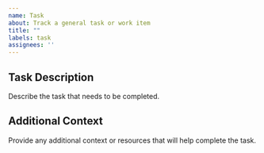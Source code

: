 ```yaml
---
name: Task
about: Track a general task or work item
title: ""
labels: task
assignees: ''
---
```


## Task Description

Describe the task that needs to be completed.

## Additional Context

Provide any additional context or resources that will help complete the task.